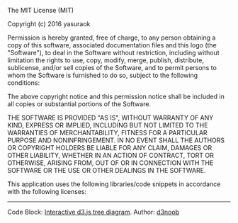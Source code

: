 The MIT License (MIT)

Copyright (c) 2016 yasuraok

Permission is hereby granted, free of charge, to any person obtaining a copy of this software, associated documentation files and this logo (the "Software"), to deal in the Software without restriction, including without limitation the rights to use, copy, modify, merge, publish, distribute, sublicense, and/or sell copies of the Software, and to permit persons to whom the Software is furnished to do so, subject to the following conditions:

The above copyright notice and this permission notice shall be included in all copies or substantial portions of the Software.

THE SOFTWARE IS PROVIDED "AS IS", WITHOUT WARRANTY OF ANY KIND, EXPRESS OR IMPLIED, INCLUDING BUT NOT LIMITED TO THE WARRANTIES OF MERCHANTABILITY, FITNESS FOR A PARTICULAR PURPOSE AND NONINFRINGEMENT. IN NO EVENT SHALL THE AUTHORS OR COPYRIGHT HOLDERS BE LIABLE FOR ANY CLAIM, DAMAGES OR OTHER LIABILITY, WHETHER IN AN ACTION OF CONTRACT, TORT OR OTHERWISE, ARISING FROM, OUT OF OR IN CONNECTION WITH THE SOFTWARE OR THE USE OR OTHER DEALINGS IN THE SOFTWARE.


This application uses the following libraries/code snippets in accordance
with the following licenses:

-------------------------------------------------------------------------

Code Block: [Interactive d3.js tree diagram](http://bl.ocks.org/d3noob/8375092).
Author: [d3noob](http://bl.ocks.org/d3noob)

